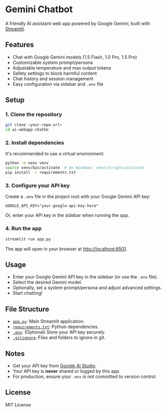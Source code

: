 # Gemini Chatbot

A friendly AI assistant web app powered by Google Gemini, built with [Streamlit](https://streamlit.io/).

## Features

- Chat with Google Gemini models (1.5 Flash, 1.0 Pro, 1.5 Pro)
- Customizable system prompt/persona
- Adjustable temperature and max output tokens
- Safety settings to block harmful content
- Chat history and session management
- Easy configuration via sidebar and `.env` file

## Setup

### 1. Clone the repository

```sh
git clone <your-repo-url>
cd ai-webapp-chatbo
```

### 2. Install dependencies

It's recommended to use a virtual environment:

```sh
python -m venv venv
source venv/bin/activate  # On Windows: venv\Scripts\activate
pip install -r requirements.txt
```

### 3. Configure your API key

Create a `.env` file in the project root with your Google Gemini API key:

```
GOOGLE_API_KEY="your-google-api-key-here"
```

Or, enter your API key in the sidebar when running the app.

### 4. Run the app

```sh
streamlit run app.py
```

The app will open in your browser at [http://localhost:8501](http://localhost:8501).

## Usage

- Enter your Google Gemini API key in the sidebar (or use the `.env` file).
- Select the desired Gemini model.
- Optionally, set a system prompt/persona and adjust advanced settings.
- Start chatting!

## File Structure

- [`app.py`](app.py): Main Streamlit application.
- [`requirements.txt`](requirements.txt): Python dependencies.
- [`.env`](.env): (Optional) Store your API key securely.
- [`.gitignore`](.gitignore): Files and folders to ignore in git.

## Notes

- Get your API key from [Google AI Studio](https://aistudio.google.com/app).
- Your API key is **never** shared or logged by this app.
- For production, ensure your `.env` is not committed to version control.

## License

MIT License